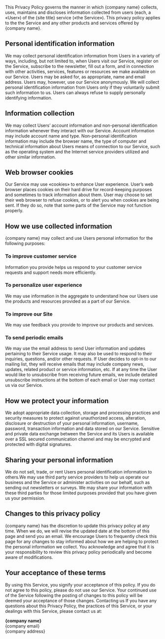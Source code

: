 This Privacy Policy governs the manner in which {company name} collects, uses, maintains and discloses information collected from users (each, a «User») of the {site title} service («the Service»). This privacy policy applies to the the Service and any other products and services offered by {company name}.

## Personal identification information
We may collect personal identification information from Users in a variety of ways, including, but not limited to, when Users visit our Service, register on the Service, subscribe to the newsletter, fill out a form, and in connection with other activities, services, features or resources we make available on our Service. Users may be asked for, as appropriate, name and email address. Users may, however, use our Service anonymously. We will collect personal identification information from Users only if they voluntarily submit such information to us. Users can always refuse to supply personally identifying information.

## Information collection
We may collect Users’ account information and non-personal identification information whenever they interact with our Service. Account information may include account name and type. Non-personal identification information may include the browser name, the type of computer and technical information about Users means of connection to our Service, such as the operating system and the Internet service providers utilized and other similar information.

## Web browser cookies
Our Service may use «cookies» to enhance User experience. User’s web browser places cookies on their hard drive for record-keeping purposes and sometimes to track information about them. User may choose to set their web browser to refuse cookies, or to alert you when cookies are being sent. If they do so, note that some parts of the Service may not function properly.

## How we use collected information
{company name}  may collect and use Users personal information for the following purposes:
### To improve customer service
Information you provide helps us respond to your customer service requests and support needs more efficiently.
### To personalize user experience
We may use information in the aggregate to understand how our Users use the products and resources provided as a part of our Service.
### To improve our Site
We may use feedback you provide to improve our products and services.
### To send periodic emails
We may use the email address to send User information and updates pertaining to their Service usage. It may also be used to respond to their inquiries, questions, and/or other requests. If User decides to opt-in to our mailing list, they will receive emails that may include company news, updates, related product or service information, etc. If at any time the User would like to unsubscribe from receiving future emails, we include detailed unsubscribe instructions at the bottom of each email or User may contact us via our Service.

## How we protect your information
We adopt appropriate data collection, storage and processing practices and security measures to protect against unauthorized access, alteration, disclosure or destruction of your personal information, username, password, transaction information and data stored on our Service. Sensitive and private data exchange between the Service and its Users is available over a SSL secured communication channel and may be encrypted and protected with digital signatures.

## Sharing your personal information
We do not sell, trade, or rent Users personal identification information to others.We may use third party service providers to help us operate our business and the Service or administer activities on our behalf, such as sending out newsletters or surveys. We may share your information with these third parties for those limited purposes provided that you have given us your permission.

## Changes to this privacy policy
{company name}  has the discretion to update this privacy policy at any time. When we do, we will revise the updated date at the bottom of this page and send you an email. We encourage Users to frequently check this page for any changes to stay informed about how we are helping to protect the personal information we collect. You acknowledge and agree that it is your responsibility to review this privacy policy periodically and become aware of modifications.

## Your acceptance of these terms
By using this Service, you signify your acceptance of this policy. If you do not agree to this policy, please do not use our Service. Your continued use of the Service following the posting of changes to this policy will be deemed your acceptance of those changes. Contacting us If you have any questions about this Privacy Policy, the practices of this Service, or your dealings with this Service, please contact us at:

**{company name}**  
{company email}  
{company address}
